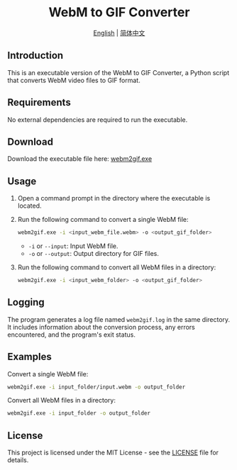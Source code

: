 <div align="center">

# WebM to GIF Converter
[English](README.md) | [简体中文](README_zh.md)

</div>


## Introduction

This is an executable version of the WebM to GIF Converter, a Python script that converts WebM video files to GIF format.

## Requirements

No external dependencies are required to run the executable. 

## Download

Download the executable file here: [webm2gif.exe](dist/webm2gif.exe)

## Usage

1. Open a command prompt in the directory where the executable is located.

2. Run the following command to convert a single WebM file:
   ```bash
   webm2gif.exe -i <input_webm_file.webm> -o <output_gif_folder>
   ```
   - `-i` or `--input`: Input WebM file.
   - `-o` or `--output`: Output directory for GIF files.

3. Run the following command to convert all WebM files in a directory:
   ```bash
   webm2gif.exe -i <input_webm_folder> -o <output_gif_folder>
   ```

## Logging

The program generates a log file named `webm2gif.log` in the same directory. It includes information about the conversion process, any errors encountered, and the program's exit status.

## Examples

Convert a single WebM file:
```bash
webm2gif.exe -i input_folder/input.webm -o output_folder
```

Convert all WebM files in a directory:
```bash
webm2gif.exe -i input_folder -o output_folder
```

## License

This project is licensed under the MIT License - see the [LICENSE](LICENSE) file for details.
